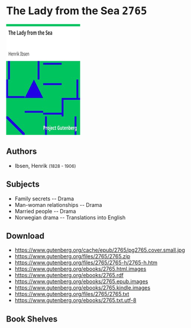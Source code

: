 # The Lady from the Sea <kbd>2765</kbd>

![](./cover.medium.jpg "")

## Authors


 - Ibsen, Henrik <small>(1828 - 1906)</small>

## Subjects


 - Family secrets -- Drama
 - Man-woman relationships -- Drama
 - Married people -- Drama
 - Norwegian drama -- Translations into English

## Download


 - https://www.gutenberg.org/cache/epub/2765/pg2765.cover.small.jpg
 - https://www.gutenberg.org/files/2765/2765.zip
 - https://www.gutenberg.org/files/2765/2765-h/2765-h.htm
 - https://www.gutenberg.org/ebooks/2765.html.images
 - https://www.gutenberg.org/ebooks/2765.rdf
 - https://www.gutenberg.org/ebooks/2765.epub.images
 - https://www.gutenberg.org/ebooks/2765.kindle.images
 - https://www.gutenberg.org/files/2765/2765.txt
 - https://www.gutenberg.org/ebooks/2765.txt.utf-8

## Book Shelves


